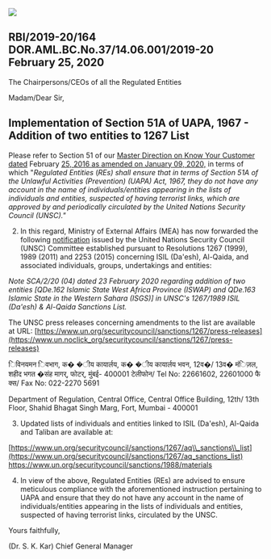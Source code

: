 ![](_page_0_Picture_0.jpeg)

## RBI/2019-20/164 DOR.AML.BC.No.37/14.06.001/2019-20 February 25, 2020

The Chairpersons/CEOs of all the Regulated Entities

Madam/Dear Sir,

## **Implementation of Section 51A of UAPA, 1967 - Addition of two entities to 1267 List**

Please refer to Section 51 of our [Master Direction on Know Your Customer dated](https://www.rbi.org.in/Scripts/NotificationUser.aspx?Id=11566&Mode=0)  February [25, 2016 as amended on January 09, 2020,](https://www.rbi.org.in/Scripts/NotificationUser.aspx?Id=11566&Mode=0) in terms of which "*Regulated Entities* (*REs) shall ensure that in terms of Section 51A of the Unlawful Activities (Prevention) (UAPA) Act, 1967, they do not have any account in the name of individuals/entities appearing in the lists of individuals and entities, suspected of having terrorist links, which are approved by and periodically circulated by the United Nations Security Council (UNSC)."*

2. In this regard, Ministry of External Affairs (MEA) has now forwarded the following [notification](https://rbidocs.rbi.org.in/rdocs/content/pdfs/SCA25022020_1.pdf) issued by the United Nations Security Council (UNSC) Committee established pursuant to Resolutions 1267 (1999), 1989 (2011) and 2253 (2015) concerning ISIL (Da'esh), Al-Qaida, and associated individuals, groups, undertakings and entities:

*Note SCA/2/20 (04) dated 23 February 2020 regarding addition of two entities [QDe.162 Islamic State West Africa Province (ISWAP) and QDe.163 Islamic State in the Western Sahara (ISGS)] in UNSC's 1267/1989 ISIL (Da'esh) & Al-Qaida Sanctions List.* 

The UNSC press releases concerning amendments to the list are available at URL: [https://www.un.org/securitycouncil/sanctions/1267/press-releases](https://www.un.noclick_org/securitycouncil/sanctions/1267/press-releases)

िविनयमन िवभाग, क� �ीय कायार्लय, क� �ीय कायार्लय भवन, 12व�/ 13व� मंिज़ल, शहीद भगत �संह मागर्, फोटर्, मुंबई- 400001 टेलीफोन/ Tel No: 22661602, 22601000 फै क्स/ Fax No: 022-2270 5691

Department of Regulation, Central Office, Central Office Building, 12th/ 13th Floor, Shahid Bhagat Singh Marg, Fort, Mumbai - 400001

3. Updated lists of individuals and entities linked to ISIL (Da'esh), Al-Qaida and Taliban are available at:

[https://www.un.org/securitycouncil/sanctions/1267/aq\\_sanctions\\_list](https://www.un.org/securitycouncil/sanctions/1267/aq_sanctions_list) <https://www.un.org/securitycouncil/sanctions/1988/materials>

4. In view of the above, Regulated Entities (REs) are advised to ensure meticulous compliance with the aforementioned instruction pertaining to UAPA and ensure that they do not have any account in the name of individuals/entities appearing in the lists of individuals and entities, suspected of having terrorist links, circulated by the UNSC.

Yours faithfully,

(Dr. S. K. Kar) Chief General Manager